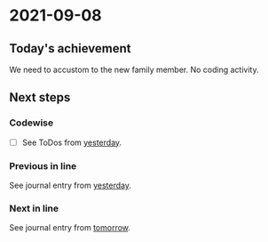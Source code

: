 # 2021-09-08

## Today's achievement

We need to accustom to the new family member. No coding activity.

## Next steps

### Codewise

- [ ] See ToDos from [yesterday][yesterday].

### Previous in line

See journal entry from [yesterday][yesterday].

### Next in line

See journal entry from [tomorrow][tomorrow].

[tomorrow]: ./2021-09-09.md
[yesterday]: ./2021-09-07.md
